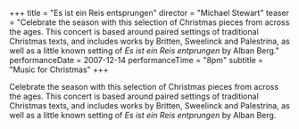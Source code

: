 +++
title = "Es ist ein Reis entsprungen"
director = "Michael Stewart"
teaser = "Celebrate the season with this selection of Christmas pieces from across the ages. This concert is based around paired settings of traditional Christmas texts, and includes works by Britten, Sweelinck and Palestrina, as well as a little known setting of *Es ist ein Reis entprungen* by Alban Berg."
performanceDate = 2007-12-14
performanceTime = "8pm"
subtitle = "Music for Christmas"
+++

Celebrate the season with this selection of Christmas pieces from across the ages. This concert is based around paired settings of traditional Christmas texts, and includes works by Britten, Sweelinck and Palestrina, as well as a little known setting of *Es ist ein Reis entprungen* by Alban Berg.
